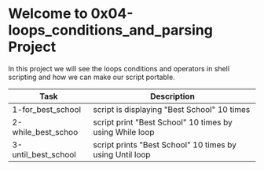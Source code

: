 # Welcome to 0x04-loops_conditions_and_parsing Project
In this project we will see the loops conditions and operators in shell scripting and how we can make our script portable.

| Task | Description |
| ---- | ------------ |
| 1-for_best_school | script is displaying "Best School" 10 times |
| 2-while_best_schoo | script print "Best School" 10 times by using While loop |
| 3-until_best_school | script prints "Best School" 10 times by using Until loop |
